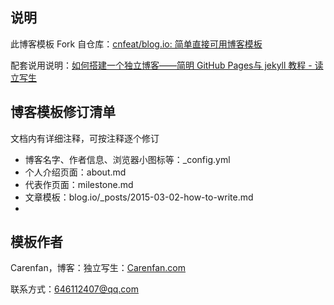## 说明

此博客模板 Fork 自仓库：[cnfeat/blog.io: 简单直接可用博客模板](https://github.com/Carenfan/blog.io)

配套说用说明：[如何搭建一个独立博客——简明 GitHub Pages与 jekyll 教程 - 读立写生](http://www.cnfeat.com/blog/2014/05/10/how-to-build-a-blog/)

## 博客模板修订清单

文档内有详细注释，可按注释逐个修订

* 博客名字、作者信息、浏览器小图标等：_config.yml 
* 个人介绍页面：about.md
* 代表作页面：milestone.md
* 文章模板：blog.io/_posts/2015-03-02-how-to-write.md 
* 

## 模板作者

Carenfan，博客：独立写生：[Carenfan.com](Carenfan.com)

联系方式：646112407@qq.com


